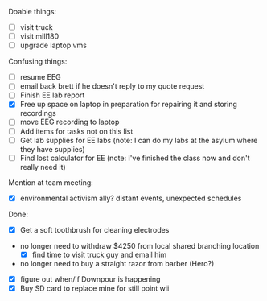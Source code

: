 Doable things:
- [ ] visit truck
- [ ] visit mill180
- [ ] upgrade laptop vms

Confusing things:
- [ ] resume EEG
- [ ] email back brett if he doesn't reply to my quote request
- [ ] Finish EE lab report
- [x] Free up space on laptop in preparation for repairing it and storing recordings
- [ ] move EEG recording to laptop
- [ ] Add items for tasks not on this list
- [ ] Get lab supplies for EE labs (note: I can do my labs at the asylum where they have supplies)
- [ ] Find lost calculator for EE (note: I've finished the class now and don't really need it)

Mention at team meeting:
- [x] environmental activism ally?  distant events, unexpected schedules

Done:
- [x] Get a soft toothbrush for cleaning electrodes
- no longer need to withdraw $4250 from local shared branching location
   - [x] find time to visit truck guy and email him
- no longer need to buy a straight razor from barber (Hero?)
- [x] figure out when/if Downpour is happening
- [x] Buy SD card to replace mine for still point wii
